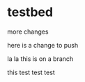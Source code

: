 testbed
=======
more changes

here is a change to push

la la this is on a branch

this test test test
